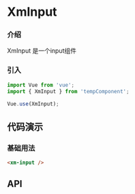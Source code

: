 # XmInput

### 介绍

XmInput 是一个input组件

### 引入

```js
import Vue from 'vue';
import { XmInput } from 'tempComponent';

Vue.use(XmInput);
```

## 代码演示

### 基础用法

```html
<xm-input />
```

## API
